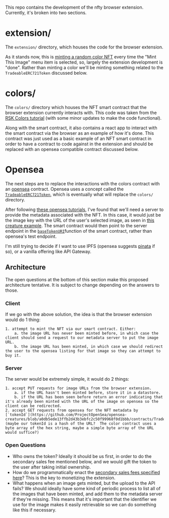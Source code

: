 This repo contains the development of the nfty browser extension.  Currently, it's broken into two sections.


# extension/
The `extension/` directory, which houses the code for the browser extension.

As it stands now, this is [minting a random color NFT](./extension/js/script.js#L77) every time the "Mint This Image" menu item is selected, so, largely the extension development is "done".  Rather than minting a color we'll be minting something related to the `TradeableERC721Token` discussed below.

# colors/
The `colors/` directory which houses the NFT smart contract that the browser extension currently interacts with.  This code was taken from the [RSK Colors tutorial](https://developers.rsk.co/tutorials/tokens/create-a-collectable-token/) (with some minor updates to make the code functional).

Along with the smart contract, it also contains a react app to interact with the smart contract via the browser as an example of how it's done.  This contract was just used as a basic example of an NFT smart contract in order to have a contract to code against in the extension and should be replaced with an opensea compatible contract discussed below.

# Opensea

The next steps are to replace the interactions with the colors contract with an [opensea](https://opensea.io/) contract.  Opensea uses a concept called the [`TradeableERC721Token`](https://docs.opensea.io/docs/1-structuring-your-smart-contract#section-creature-erc-721-contract), which is eventually what will replace the `colors/` directory.

After following [these opensea tutorials](https://docs.opensea.io/docs/getting-started), I've found that we'll need a server to provide the metadata associated with the NFT.  In this case, it would just be the image key with the URL of the user's selected image, as seen in [this creature example](https://opensea-creatures-api.herokuapp.com/api/creature/1).  The smart contract would then point to the server endpoint in the [`baseTokenURI`](https://github.com/ProjectOpenSea/opensea-creatures/blob/a0db5ede13ffb2d43b3ebfc2c50f99968f0d1bbb/contracts/Creature.sol#L14)function of the smart contract, rather than opensea's test endpoint.

I'm still trying to decide if I want to use IPFS (opensea suggests [pinata](https://pinata.cloud/) if so), or a vanilla offering like API Gateway.

## Architecture
The open questions at the bottom of this section make this proposed architecture tentative.  It is subject to change depending on the answers to those.

### Client
If we go with the above solution, the idea is that the browser extension would do 1 thing:

    1. attempt to mint the NFT via our smart contract. Either:
        a. the image URL has never been minted before, in which case the client should send a request to our metadata server to put the image URL.
        b. the image URL has been minted, in which case we should redirect the user to the opensea listing for that image so they can attempt to buy it.

### Server
The server would be extremely simple, it would do 2 things:

    1. accept PUT requests for image URLs from the browser extension.
        a. if the URL hasn't been minted before, store it in a datastore.
        b. if the URL has been seen before return an error indicating that it's already been minted with the URL of the image on opensea so the client can be redirected.
    2. accept GET requests from opensea for the NFT metadata by [`tokenId`](https://github.com/ProjectOpenSea/opensea-creatures/blob/a0db5ede13ffb2d43b3ebfc2c50f99968f0d1bbb/contracts/TradeableERC721Token.sol#L33) (maybe our tokenId is a hash of the URL?  The color contract uses a byte array of the hex string, maybe a simple byte array of the URL would suffice?)


### Open Questions

* Who owns the token?  Ideally it should be us first, in order to do the secondary sales fee mentioned below, and we would gift the token to the user after taking initial ownership.
* How do we programmatically enact the [secondary sales fees specified here](https://docs.opensea.io/docs/10-setting-fees-on-secondary-sales)? This is the key to monetizing the extension.
* What happens when an image gets minted, but the upload to the API fails?  We should ideally have some kind of periodic process to list all of the images that have been minted, and add them to the metadata server if they're missing.  This means that it's important that the identifier we use for the image makes it easily retrievable so we can do something like this if necessary.
